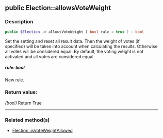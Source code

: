 ## public Election::allowsVoteWeight

### Description    

```php
public $Election -> allowsVoteWeight ( bool rule = true ) : bool
```

Set the setting and reset all result data.
Then the weight of votes (if specified) will be taken into account when calculating the results. Otherwise all votes will be considered equal.
By default, the voting weight is not activated and all votes are considered equal.
    

##### **rule:** *bool*   
New rule.    


### Return value:   

*(bool)* Return True


---------------------------------------

### Related method(s)      

* [Election::isVoteWeightAllowed](../Election%20Class/public%20Election--isVoteWeightAllowed.md)    
